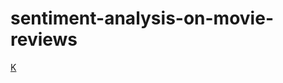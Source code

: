 # sentiment-analysis-on-movie-reviews
[K](https://www.kaggle.com/c/sentiment-analysis-on-movie-reviews/data)
